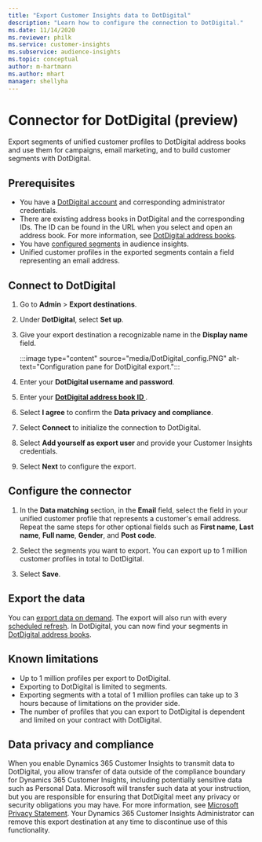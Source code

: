 ```yaml
---
title: "Export Customer Insights data to DotDigital"
description: "Learn how to configure the connection to DotDigital."
ms.date: 11/14/2020
ms.reviewer: philk
ms.service: customer-insights
ms.subservice: audience-insights
ms.topic: conceptual
author: m-hartmann
ms.author: mhart
manager: shellyha
---
```


# Connector for DotDigital (preview)

Export segments of unified customer profiles to DotDigital address books and use them for campaigns, email marketing, and to build customer segments with DotDigital. 

## Prerequisites

-	You have a [DotDigital account](https://dotdigital.com/) and corresponding administrator credentials.
-	There are existing address books in DotDigital and the corresponding IDs. The ID can be found in the URL when you select and open an address book. For more information, see [DotDigital address books](https://support.dotdigital.com/hc/articles/212211968-Creating-an-address-book).
-	You have [configured segments](segments.md) in audience insights.
-	Unified customer profiles in the exported segments contain a field representing an email address.

## Connect to DotDigital

1. Go to **Admin** > **Export destinations**.

1. Under **DotDigital**, select **Set up**.

1. Give your export destination a recognizable name in the **Display name** field.

   :::image type="content" source="media/DotDigital_config.PNG" alt-text="Configuration pane for DotDigital export.":::

1. Enter your **DotDigital username and password**.

1. Enter your **[DotDigital address book ID ](https://support.dotdigital.com/hc/articles/212211968-Creating-an-address-book)**.

1. Select **I agree** to confirm the **Data privacy and compliance**.

1. Select **Connect** to initialize the connection to DotDigital.

1. Select **Add yourself as export user** and provide your Customer Insights credentials.

1. Select **Next** to configure the export.

## Configure the connector

1. In the **Data matching** section, in the **Email** field, select the field in your unified customer profile that represents a customer's email address. Repeat the same steps for other optional fields such as **First name**, **Last name**, **Full name**, **Gender**, and **Post code**.

1. Select the segments you want to export. You can export up to 1 million customer profiles in total to DotDigital.

1. Select **Save**.

## Export the data

You can [export data on demand](export-destinations.md). The export will also run with every [scheduled refresh](system.md#schedule-tab). In DotDigital, you can now find your segments in [DotDigital address books](https://support.dotdigital.com/hc/articles/212211968-Creating-an-address-book).

## Known limitations

- Up to 1 million profiles per export to DotDigital.
- Exporting to DotDigital is limited to segments.
- Exporting segments with a total of 1 million profiles can take up to 3 hours because of limitations on the provider side. 
- The number of profiles that you can export to DotDigital is dependent and limited on your contract with DotDigital.

## Data privacy and compliance

When you enable Dynamics 365 Customer Insights to transmit data to DotDigital, you allow transfer of data outside of the compliance boundary for Dynamics 365 Customer Insights, including potentially sensitive data such as Personal Data. Microsoft will transfer such data at your instruction, but you are responsible for ensuring that DotDigital meet any privacy or security obligations you may have. For more information, see [Microsoft Privacy Statement](https://go.microsoft.com/fwlink/?linkid=396732).
Your Dynamics 365 Customer Insights Administrator can remove this export destination at any time to discontinue use of this functionality.
